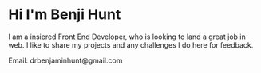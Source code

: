 <h1>Hi I'm Benji Hunt</h1>
<p>I am a insiered Front End Developer, 
who is looking to land a great job in web.
I like to share my projects and any 
challenges I do here for feedback.</p>

<p>
Email: drbenjaminhunt@gmail.com
</p>
